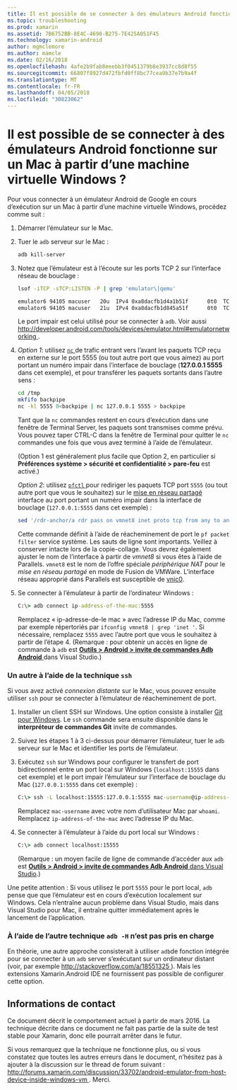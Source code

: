 ```yaml
---
title: Il est possible de se connecter à des émulateurs Android fonctionne sur un Mac à partir d’une machine virtuelle Windows ?
ms.topic: troubleshooting
ms.prod: xamarin
ms.assetid: 7B6752BB-8E4C-4690-B275-7E425A051F45
ms.technology: xamarin-android
author: mgmclemore
ms.author: mamcle
ms.date: 02/16/2018
ms.openlocfilehash: 4afe2b9fab8eeebb3f0451379b8e3937cc8d8f55
ms.sourcegitcommit: 66807f8927d472fbfd0ff8bc77cea9b37e7b9a4f
ms.translationtype: MT
ms.contentlocale: fr-FR
ms.lasthandoff: 04/05/2018
ms.locfileid: "30823062"
---
```

# <a name="is-it-possible-to-connect-to-android-emulators-running-on-a-mac-from-a-windows-vm"></a>Il est possible de se connecter à des émulateurs Android fonctionne sur un Mac à partir d’une machine virtuelle Windows ?

Pour vous connecter à un émulateur Android de Google en cours d’exécution sur un Mac à partir d’une machine virtuelle Windows, procédez comme suit :

1.  Démarrer l’émulateur sur le Mac.

2.  Tuer le `adb` serveur sur le Mac :

    ```bash
    adb kill-server
    ```

3.  Notez que l’émulateur est à l’écoute sur les ports TCP 2 sur l’interface réseau de bouclage :

    ```bash
    lsof -iTCP -sTCP:LISTEN -P | grep 'emulator\|qemu'

    emulator6 94105 macuser   20u  IPv4 0xa8dacfb1d4a1b51f      0t0  TCP localhost:5555 (LISTEN)
    emulator6 94105 macuser   21u  IPv4 0xa8dacfb1d845a51f      0t0  TCP localhost:5554 (LISTEN)
    ```

    Le port impair est celui utilisé pour se connecter à `adb`. Voir aussi [ http://developer.android.com/tools/devices/emulator.html#emulatornetworking ](http://developer.android.com/tools/devices/emulator.html#emulatornetworking).

4.  _Option 1_: utilisez [ `nc` ](https://developer.apple.com/library/mac/documentation/Darwin/Reference/ManPages/man1/nc.1.html) de trafic entrant vers l’avant les paquets TCP reçu en externe sur le port 5555 (ou tout autre port que vous aimez) au port portant un numéro impair dans l’interface de bouclage (**127.0.0.1 5555** dans cet exemple), et pour transférer les paquets sortants dans l’autre sens :

    ```bash
    cd /tmp
    mkfifo backpipe
    nc -kl 5555 0<backpipe | nc 127.0.0.1 5555 > backpipe
    ```

    Tant que la `nc` commandes restent en cours d’exécution dans une fenêtre de Terminal Server, les paquets sont transmises comme prévu. Vous pouvez taper CTRL-C dans la fenêtre de Terminal pour quitter le `nc` commandes une fois que vous avez terminé à l’aide de l’émulateur.

    (Option 1 est généralement plus facile que Option 2, en particulier si **Préférences système > sécurité et confidentialité > pare-feu** est activé.) 

    _Option 2_: utilisez [ `pfctl` ](https://developer.apple.com/library/mac/documentation/Darwin/Reference/ManPages/man8/pfctl.8.html) pour rediriger les paquets TCP port `5555` (ou tout autre port que vous le souhaitez) sur le [mise en réseau partagé](http://kb.parallels.com/en/4948) interface au port portant un numéro impair dans la interface de bouclage (`127.0.0.1:5555` dans cet exemple) :

    ```bash
    sed '/rdr-anchor/a rdr pass on vmnet8 inet proto tcp from any to any port 5555 -> 127.0.0.1 port 5555' /etc/pf.conf | sudo pfctl -ef -
    ```

    Cette commande définit à l’aide de réacheminement de port le `pf packet filter` service système. Les sauts de ligne sont importants. Veillez à conserver intacte lors de la copie-collage. Vous devrez également ajuster le nom de l’interface à partir de *vmnet8* si vous êtes à l’aide de Parallels. `vmnet8` est le nom de l’offre spéciale *périphérique NAT* pour le *mise en réseau partagé* en mode de Fusion de VMWare. L’interface réseau approprié dans Parallels est susceptible de [vnic0](http://download.parallels.com/doc/psbm/en/Parallels_Server_Bare_Metal_Users_Guide/29258.htm).

5.  Se connecter à l’émulateur à partir de l’ordinateur Windows :

    ```cmd
    C:\> adb connect ip-address-of-the-mac:5555
    ```

    Remplacez « ip-adresse-de-le mac » avec l’adresse IP du Mac, comme par exemple répertoriés par `ifconfig vmnet8 | grep 'inet '`. Si nécessaire, remplacez `5555` avec l’autre port que vous le souhaitez à partir de l’étape 4\. (Remarque : pour obtenir un accès en ligne de commande à `adb` est [ **Outils > Android > invite de commandes Adb Android** ](~/cross-platform/troubleshooting/questions/version-logs.md#adb-logcat) dans Visual Studio.)

### <a name="alternate-technique-using-ssh"></a>Un autre à l’aide de la technique `ssh`

Si vous avez activé _connexion distante_ sur le Mac, vous pouvez ensuite utiliser `ssh` pour se connecter à l’émulateur de réacheminement de port.

1.  Installer un client SSH sur Windows. Une option consiste à installer [Git pour Windows](https://git-for-windows.github.io/). Le `ssh` commande sera ensuite disponible dans le **interpréteur de commandes Git** invite de commandes.

2.  Suivez les étapes 1 à 3 ci-dessus pour démarrer l’émulateur, tuer le `adb` serveur sur le Mac et identifier les ports de l’émulateur.

3.  Exécutez `ssh` sur Windows pour configurer le transfert de port bidirectionnel entre un port local sur Windows (`localhost:15555` dans cet exemple) et le port impair l’émulateur sur l’interface de bouclage du Mac (`127.0.0.1:5555` dans cet exemple) :

    ```cmd 
    C:\> ssh -L localhost:15555:127.0.0.1:5555 mac-username@ip-address-of-the-mac
    ```

    Remplacez `mac-username` avec votre nom d’utilisateur Mac par `whoami`. Remplacez `ip-address-of-the-mac` avec l’adresse IP du Mac.

4.  Se connecter à l’émulateur à l’aide du port local sur Windows :

    ```cmd
    C:\> adb connect localhost:15555
    ```

    (Remarque : un moyen facile de ligne de commande d’accéder aux `adb` est [ **Outils > Android > invite de commandes Adb Android** dans Visual Studio](~/cross-platform/troubleshooting/questions/version-logs.md#adb-logcat).)

Une petite attention : Si vous utilisez le port `5555` pour le port local, `adb` pense que que l’émulateur est en cours d’exécution localement sur Windows. Cela n’entraîne aucun problème dans Visual Studio, mais dans Visual Studio pour Mac, il entraîne quitter immédiatement après le lancement de l’application.

### <a name="alternate-technique-using-adb--h-is-not-yet-supported"></a>À l’aide de l’autre technique `adb -H` n’est pas pris en charge

En théorie, une autre approche consisterait à utiliser `adb`de fonction intégrée pour se connecter à un `adb` server s’exécutant sur un ordinateur distant (voir, par exemple [ http://stackoverflow.com/a/18551325 ](http://stackoverflow.com/a/18551325)).
Mais les extensions Xamarin.Android IDE ne fournissent pas possible de configurer cette option.

## <a name="contact-information"></a>Informations de contact

Ce document décrit le comportement actuel à partir de mars 2016. La technique décrite dans ce document ne fait pas partie de la suite de test stable pour Xamarin, donc elle pourrait arrêter dans le futur.

Si vous remarquez que la technique ne fonctionne plus, ou si vous constatez que toutes les autres erreurs dans le document, n’hésitez pas à ajouter à la discussion sur le thread de forum suivant : [ http://forums.xamarin.com/discussion/33702/android-emulator-from-host-device-inside-windows-vm ](http://forums.xamarin.com/discussion/33702/android-emulator-from-host-device-inside-windows-vm).
Merci.

